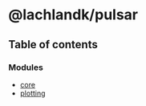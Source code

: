 # @lachlandk/pulsar

## Table of contents

### Modules

- [core](modules/core.md)
- [plotting](modules/plotting.md)
